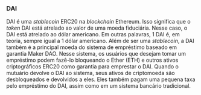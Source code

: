 ### DAI

DAI é uma _stablecoin_ ERC20 na _blockchain_ Ethereum. Isso significa que o _token_ DAI está atrelado ao valor de uma moeda fiduciária. Nesse caso, o DAI está atrelado ao dólar americano. Em outras palavras, 1 DAI é, em teoria, sempre igual a 1 dólar americano. Além de ser uma _stablecoin_, a DAI também é a principal moeda do sistema de empréstimo baseado em garantia Maker DAO. Nesse sistema, os usuários que desejam tomar um empréstimo podem fazê-lo bloqueando o Ether (ETH) e outros ativos criptográficos ERC20 como garantia para emprestar o DAI. Quando o mutuário devolve o DAI ao sistema, seus ativos de criptomoeda são desbloqueados e devolvidos a eles. Eles também pagam uma pequena taxa pelo empréstimo do DAI, assim como em um sistema bancário tradicional.

